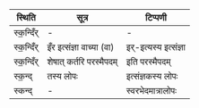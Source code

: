 | स्थिति | सूत्र | टिप्पणी |
| ----- | ------- | ------ |
| स्क॒न्दिँर् | - | - |
| स्क॒न्दिँर् | इँर इत्संज्ञा वाच्या (वा) | इर्-इत्यस्य इत्संज्ञा |
| स्क॒न्दिँर् | शेषात् कर्तरि परस्मैपदम् | इति परस्मैपदम् |
| स्क॒न्द् | तस्य लोपः | इत्संज्ञकस्य लोपः |
| स्कन्द् | - | स्वरभेदमात्रालोपः |
